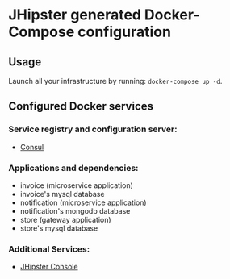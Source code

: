 # JHipster generated Docker-Compose configuration

## Usage

Launch all your infrastructure by running: `docker-compose up -d`.

## Configured Docker services

### Service registry and configuration server:
- [Consul](http://localhost:8500)

### Applications and dependencies:
- invoice (microservice application)
- invoice's mysql database
- notification (microservice application)
- notification's mongodb database
- store (gateway application)
- store's mysql database

### Additional Services:

- [JHipster Console](http://localhost:5601)
